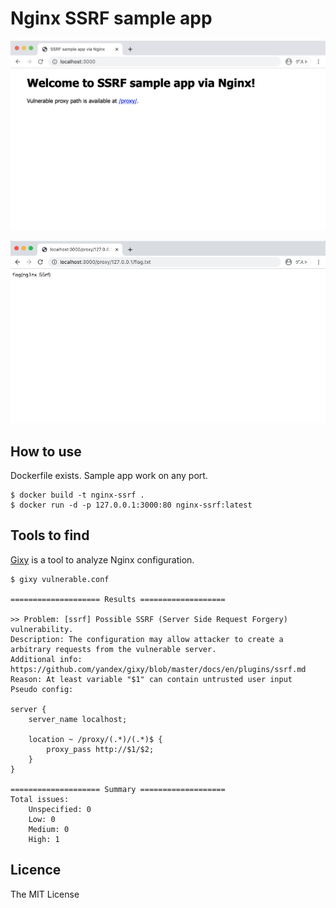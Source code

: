 # Nginx SSRF sample app

![top](./screenshots/top.png)

![flag](./screenshots/flag.png)

## How to use
Dockerfile exists. Sample app work on any port.

```
$ docker build -t nginx-ssrf .
$ docker run -d -p 127.0.0.1:3000:80 nginx-ssrf:latest
```

## Tools to find
[Gixy](https://github.com/yandex/gixy) is a tool to analyze Nginx configuration.

```
$ gixy vulnerable.conf 

==================== Results ===================

>> Problem: [ssrf] Possible SSRF (Server Side Request Forgery) vulnerability.
Description: The configuration may allow attacker to create a arbitrary requests from the vulnerable server.
Additional info: https://github.com/yandex/gixy/blob/master/docs/en/plugins/ssrf.md
Reason: At least variable "$1" can contain untrusted user input
Pseudo config:

server {
	server_name localhost;

	location ~ /proxy/(.*)/(.*)$ {
		proxy_pass http://$1/$2;
	}
}

==================== Summary ===================
Total issues:
    Unspecified: 0
    Low: 0
    Medium: 0
    High: 1

```

## Licence
The MIT License